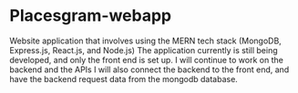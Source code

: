 # Placesgram-webapp
Website application that involves using the MERN tech stack (MongoDB, Express.js, React.js, and Node.js)
The application currently is still being developed, and only the front end is set up. 
I will continue to work on the backend and the APIs
I will also connect the backend to the front end, and have the backend request data from the mongodb database.

